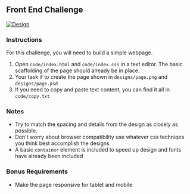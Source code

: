 ## Front End Challenge

[![Design](https://raw.githubusercontent.com/qualialabs/fed-challenge/master/designs/thumbnail.jpg)](https://raw.githubusercontent.com/qualialabs/fed-challenge/master/designs/page.jpg)

### Instructions
For this challenge, you will need to build a simple webpage.

1) Open `code/index.html` and `code/index.css` in a text editor. The basic scaffolding of the page should already be in place.
2) Your task if to create the page shown in `designs/page.png` and `designs/page.psd`
3) If you need to copy and paste text content, you can find it all in `code/copy.txt`

### Notes
* Try to match the spacing and details from the design as closely as possible.
* Don't worry about browser compatibility use whatever css techniqes you think best accomplish the designs
* A basic `container` element is included to speed up design and fonts have already been included

### Bonus Requirements
* Make the page responsive for tablet and mobile
